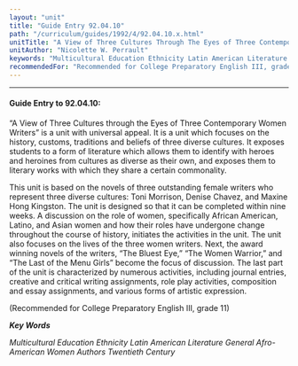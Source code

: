 ```yaml
---
layout: "unit"
title: "Guide Entry 92.04.10"
path: "/curriculum/guides/1992/4/92.04.10.x.html"
unitTitle: "A View of Three Cultures Through The Eyes of Three Contemporary Women Writers"
unitAuthor: "Nicolette W. Perrault"
keywords: "Multicultural Education Ethnicity Latin American Literature General Afro-American Women Authors Twentieth Century"
recommendedFor: "Recommended for College Preparatory English III, grade 11"
---
```

<body>
<hr/>
<h4>
Guide Entry to 92.04.10:
</h4>
“A View of Three Cultures through the Eyes of Three Contemporary Women Writers” is a unit with universal appeal. It is a unit which focuses on the history, customs, traditions and beliefs of three diverse cultures. It exposes students to a form of literature which allows them to identify with heroes and heroines from cultures as diverse as their own, and exposes them to literary works with which they share a certain commonality.
<p>
This unit is based on the novels of three outstanding female writers who represent three diverse cultures: Toni Morrison, Denise Chavez, and Maxine Hong Kingston. The unit is designed so that it can be completed within nine weeks. A discussion on the role of women, specifically African American, Latino, and Asian women and how their roles have undergone change throughout the course of history, initiates the activities in the unit. The unit also focuses on the lives of the three women writers. Next, the award winning novels of the writers, “The Bluest Eye,” “The Women Warrior,” and “The Last of the Menu Girls” become the focus of discussion. The last part of the unit is characterized by numerous activities, including journal entries, creative and critical writing assignments, role play activities, composition and essay assignments, and various forms of artistic expression.
</p>
<p>
(Recommended for College Preparatory English III, grade 11)
</p>
<p>
<b>
<i>
Key Words
</i>
</b>
<br/>
</p>
<p>
<i>
Multicultural Education Ethnicity Latin American Literature General Afro-American Women Authors Twentieth Century
</i>
</p>
</body>